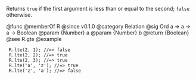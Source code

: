 Returns `true` if the first argument is less than or equal to the second;
`false` otherwise.

@func
@memberOf R
@since v0.1.0
@category Relation
@sig Ord a => a -> a -> Boolean
@param {Number} a
@param {Number} b
@return {Boolean}
@see R.gte
@example

     R.lte(2, 1); //=> false
     R.lte(2, 2); //=> true
     R.lte(2, 3); //=> true
     R.lte('a', 'z'); //=> true
     R.lte('z', 'a'); //=> false
